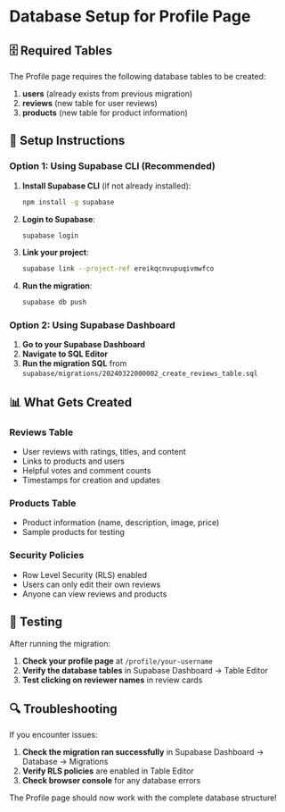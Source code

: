 # Database Setup for Profile Page

## 🗄️ Required Tables

The Profile page requires the following database tables to be created:

1. **users** (already exists from previous migration)
2. **reviews** (new table for user reviews)
3. **products** (new table for product information)

## 🔧 Setup Instructions

### Option 1: Using Supabase CLI (Recommended)

1. **Install Supabase CLI** (if not already installed):
   ```bash
   npm install -g supabase
   ```

2. **Login to Supabase**:
   ```bash
   supabase login
   ```

3. **Link your project**:
   ```bash
   supabase link --project-ref ereikqcnvupuqivmwfco
   ```

4. **Run the migration**:
   ```bash
   supabase db push
   ```

### Option 2: Using Supabase Dashboard

1. **Go to your Supabase Dashboard**
2. **Navigate to SQL Editor**
3. **Run the migration SQL** from `supabase/migrations/20240322000002_create_reviews_table.sql`

## 📊 What Gets Created

### Reviews Table
- User reviews with ratings, titles, and content
- Links to products and users
- Helpful votes and comment counts
- Timestamps for creation and updates

### Products Table
- Product information (name, description, image, price)
- Sample products for testing

### Security Policies
- Row Level Security (RLS) enabled
- Users can only edit their own reviews
- Anyone can view reviews and products

## 🧪 Testing

After running the migration:

1. **Check your profile page** at `/profile/your-username`
2. **Verify the database tables** in Supabase Dashboard → Table Editor
3. **Test clicking on reviewer names** in review cards

## 🔍 Troubleshooting

If you encounter issues:

1. **Check the migration ran successfully** in Supabase Dashboard → Database → Migrations
2. **Verify RLS policies** are enabled in Table Editor
3. **Check browser console** for any database errors

The Profile page should now work with the complete database structure!

